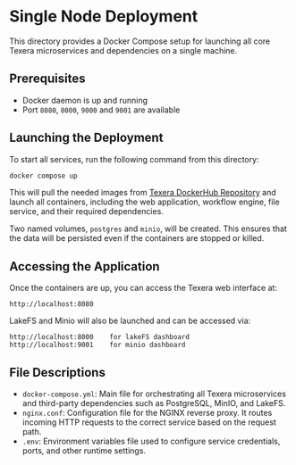 # Single Node Deployment

This directory provides a Docker Compose setup for launching all core Texera microservices and dependencies on a single machine.

## Prerequisites
- Docker daemon is up and running
- Port `8080`, `8000`, `9000` and `9001` are available

## Launching the Deployment

To start all services, run the following command from this directory:

```bash
docker compose up 
```

This will pull the needed images from [Texera DockerHub Repository](https://hub.docker.com/repositories/texera) and launch all containers, including the web application, workflow engine, file service, and their required dependencies. 

Two named volumes, `postgres` and `minio`, will be created. This ensures that the data will be persisted even if the containers are stopped or killed.

## Accessing the Application

Once the containers are up, you can access the Texera web interface at:

```
http://localhost:8080
```

LakeFS and Minio will also be launched and can be accessed via:

```
http://localhost:8000    for lakeFS dashboard
http://localhost:9001    for minio dashboard
```

## File Descriptions

- `docker-compose.yml`: Main file for orchestrating all Texera microservices and third-party dependencies such as PostgreSQL, MinIO, and LakeFS.
- `nginx.conf`: Configuration file for the NGINX reverse proxy. It routes incoming HTTP requests to the correct service based on the request path.
- `.env`: Environment variables file used to configure service credentials, ports, and other runtime settings.
